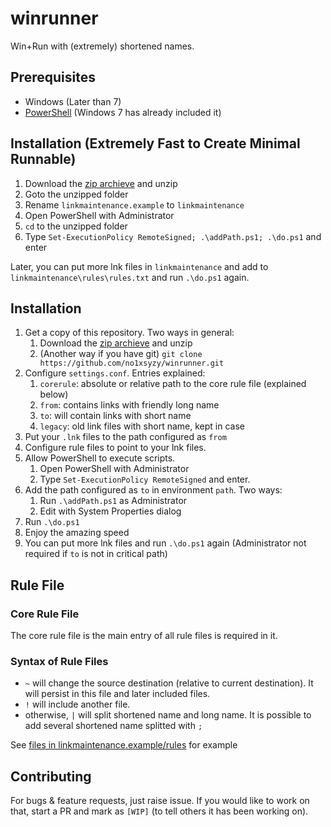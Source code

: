 # winrunner

Win+Run with (extremely) shortened names.

## Prerequisites

* Windows (Later than 7)
* [PowerShell](https://docs.microsoft.com/en-us/powershell/scripting/powershell-scripting) (Windows 7 has already included it)

## Installation (Extremely Fast to Create Minimal Runnable)

1. Download the [zip archieve](https://github.com/no1xsyzy/winrunner/archive/master.zip) and unzip
2. Goto the unzipped folder
3. Rename `linkmaintenance.example` to `linkmaintenance`
4. Open PowerShell with Administrator
5. `cd` to the unzipped folder
6. Type `Set-ExecutionPolicy RemoteSigned; .\addPath.ps1; .\do.ps1` and enter

Later, you can put more lnk files in `linkmaintenance` and add to `linkmaintenance\rules\rules.txt` and run `.\do.ps1` again.

## Installation

1. Get a copy of this repository. Two ways in general:
    1. Download the [zip archieve](https://github.com/no1xsyzy/winrunner/archive/master.zip) and unzip
    2. (Another way if you have git) `git clone https://github.com/no1xsyzy/winrunner.git`
2. Configure `settings.conf`. Entries explained:
    1. `corerule`: absolute or relative path to the core rule file (explained below)
    2. `from`: contains links with friendly long name
    3. `to`: will contain links with short name
    4. `legacy`: old link files with short name, kept in case
3. Put your `.lnk` files to the path configured as `from`
4. Configure rule files to point to your lnk files.
5. Allow PowerShell to execute scripts.
    1. Open PowerShell with Administrator
    2. Type `Set-ExecutionPolicy RemoteSigned` and enter.
6. Add the path configured as `to` in environment `path`. Two ways:
    1. Run `.\addPath.ps1` as Administrator
    2. Edit with System Properties dialog
7. Run `.\do.ps1`
8. Enjoy the amazing speed
9. You can put more lnk files and run `.\do.ps1` again (Administrator not required if `to` is not in critical path)

## Rule File

### Core Rule File

The core rule file is the main entry of all rule files is required in it.

### Syntax of Rule Files

* `~` will change the source destination (relative to current destination). It will persist in this file and later included files.
* `!` will include another file.
* otherwise, `|` will split shortened name and long name. It is possible to add several shortened name splitted with `;`

See [files in linkmaintenance.example/rules](linkmaintenance.example/rules) for example

## Contributing

For bugs & feature requests, just raise issue.
If you would like to work on that, start a PR and mark as `[WIP]` (to tell others it has been working on).
